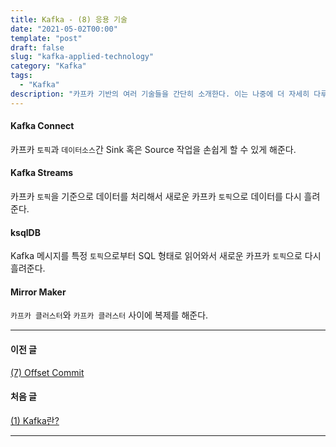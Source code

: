 ```yaml
---
title: Kafka - (8) 응용 기술
date: "2021-05-02T00:00"
template: "post"
draft: false
slug: "kafka-applied-technology"
category: "Kafka"
tags:
  - "Kafka"
description: "카프카 기반의 여러 기술들을 간단히 소개한다. 이는 나중에 더 자세히 다루기로 하고 간단히 역할만 다루어본다."
---
```


#### Kafka Connect
카프카 `토픽`과 `데이터소스`간 Sink 혹은 Source 작업을 손쉽게 할 수 있게 해준다.

#### Kafka Streams
카프카 `토픽`을 기준으로 데이터를 처리해서 새로운 카프카 `토픽`으로 데이터를 다시 흘려준다.

#### ksqlDB
Kafka 메시지를 특정 `토픽`으로부터 SQL 형태로 읽어와서 새로운 카프카 `토픽`으로 다시 흘려준다.

#### Mirror Maker
`카프카 클러스터`와 `카프카 클러스터` 사이에 복제를 해준다.

---

#### 이전 글
[(7) Offset Commit](https://tillog.netlify.app/posts/kafka-offset-commit)

#### 처음 글
[(1) Kafka란?](https://tillog.netlify.app/posts/what-is-kafka)

---
